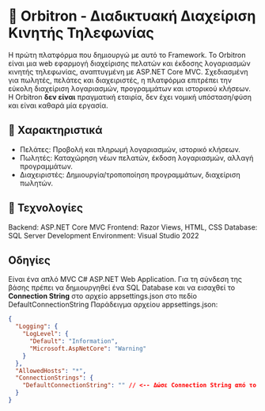 # 📠 Orbitron - Διαδικτυακή Διαχείριση Κινητής Τηλεφωνίας
Η πρώτη πλατφόρμα που δημιουργώ με αυτό το Framework. Το Orbitron είναι μια web εφαρμογή διαχείρισης πελατών και έκδοσης λογαριασμών κινητής τηλεφωνίας, αναπτυγμένη με ASP.NET Core MVC. Σχεδιασμένη για πωλητές, πελάτες και διαχειριστές, η πλατφόρμα επιτρέπει την εύκολη διαχείριση λογαριασμών, προγραμμάτων και ιστορικού κλήσεων. Η Orbitron **δεν είναι** πραγματική εταιρία, δεν έχει νομική υπόσταση/φύση και είναι καθαρά μία εργασία.

## 📝 Χαρακτηριστικά
- Πελάτες: Προβολή και πληρωμή λογαριασμών, ιστορικό κλήσεων.
- Πωλητές: Καταχώρηση νέων πελατών, έκδοση λογαριασμών, αλλαγή προγραμμάτων.
- Διαχειριστές: Δημιουργία/τροποποίηση προγραμμάτων, διαχείριση πωλητών.

## 📡 Τεχνολογίες
Backend: ASP.NET Core MVC
Frontend: Razor Views, HTML, CSS
Database: SQL Server
Development Environment: Visual Studio 2022

## Οδηγίες
Είναι ένα απλό MVC C# ASP.NET Web Application. Για τη σύνδεση της βάσης πρέπει να δημιουργηθεί ένα SQL Database και να εισαχθεί το **Connection String** στο αρχείο appsettings.json στο πεδίο DefaultConnectionString
Παράδειγμα αρχείου appsettings.json:
````json
{
  "Logging": {
    "LogLevel": {
      "Default": "Information",
      "Microsoft.AspNetCore": "Warning"
    }
  },
  "AllowedHosts": "*",
  "ConnectionStrings": {
    "DefaultConnectionString": "" // <-- Δώσε Connection String από το Data Connection
  }
}
